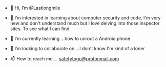 - 👋 Hi, I’m @Lastlongmile
- 👀 I’m interested in learning about computer security and code. I'm very new and don't understand much
 but I love delving into those inspector sites. To see what I can find

- 🌱 I’m currently learning ...how to unroot a Android phone

- 💞️ I’m looking to collaborate on ...I don't know I'm kind of a loner

- 📫 How to reach me ... safetytogo@protonmail.com

<!---
Lastlongmile/Lastlongmile is a ✨ special ✨ repository because its `README.md` (this file) appears on your GitHub profile.
You can click the Preview link to take a look at your changes.
--->
